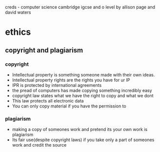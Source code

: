 creds - computer science cambridge igcse and o level by allison page and david waters
# ethics
## copyright and plagiarism
### copyright
*  Intellectual property is something someone made with their own ideas.
*  Intellectual property rights are the rights you have for ur IP
*  IPR is protected by international agreements
*  the pread of computers has made copying something incredibly easy
*  copyright law states what we have the right to copy and what we dont
*  This law protects all electronic data
*  You can only copy material if you have the permission to
### plagiarism
*  making a copy of someones work and pretend its your own work is plagiarism
*  Its fair use(despite copyright laws) if you take only a part of someones work and credit the source
